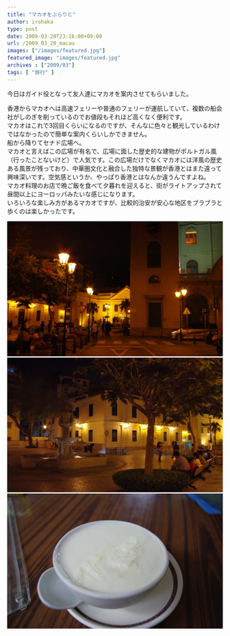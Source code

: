```yaml
---
title: "マカオをぶらりと"
author: irohaka
type: post
date: 2009-03-20T23:16:00+09:00
url: /2009_03_20_macau
images: ["/images/featured.jpg"]
featured_image: "images/featured.jpg"
archives : ["2009/03"]
tags: [ "旅行" ]
---
```


 今日はガイド役となって友人達にマカオを案内させてもらいました。
 <!--more-->

香港からマカオへは高速フェリーや普通のフェリーが運航していて、複数の船会社がしのぎを削っているのでお値段もそれほど高くなく便利です。  
マカオはこれで3回目くらいになるのですが、そんなに色々と観光しているわけではなかったので簡単な案内くらいしかできません。  
船から降りてセナド広場へ。  
マカオと言えばこの広場が有名で、広場に面した歴史的な建物がポルトガル風（行ったことないけど）で人気です。この広場だけでなくマカオには洋風の歴史ある風景が残っており、中華圏文化と融合した独特な景観が香港とはまた違って興味深いです。空気感というか、やっぱり香港とはなんか違うんですよね。  
マカオ料理のお店で晩ご飯を食べて夕暮れを迎えると、街がライトアップされて昼間以上にヨーロッパみたいな感じになります。  
いろいろな楽しみ方があるマカオですが、比較的治安が安心な地区をブラブラと歩くのは楽しかったです。  

![昼間も良いけど夜景が美しい。](images/2009_03_20_macau03.jpg)  
![夜は涼しいので涼んでいる人も多かったです。](images/2009_03_20_macau02.jpg)
![香港が本店だけど義順牛奶公司のミルクプリンは癖になるほど好き。](images/2009_03_20_macau01.jpg) 
